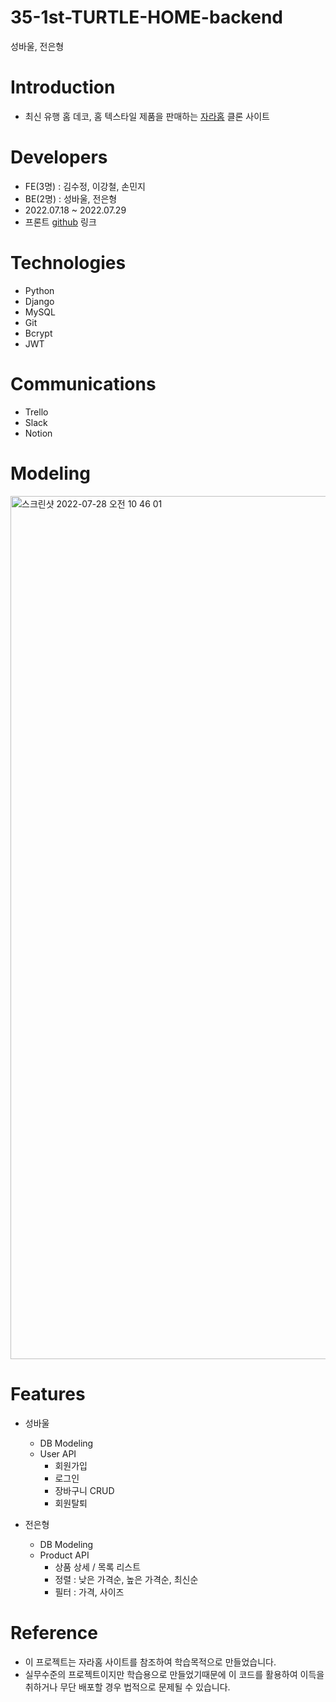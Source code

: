 # 35-1st-TURTLE-HOME-backend
성바울, 전은형

# Introduction
- 최신 유행 홈 데코, 홈 텍스타일 제품을 판매하는 [자라홈](https://www.zarahome.com/kr/) 클론 사이트

# Developers
- FE(3명) : 김수정, 이강철, 손민지
- BE(2명) : 성바울, 전은형
- 2022.07.18 ~ 2022.07.29
- 프론트 [github](https://github.com/wecode-bootcamp-korea/35-1st-TURTLE-HOME-frontend) 링크

# Technologies
- Python
- Django
- MySQL
- Git
- Bcrypt
- JWT

# Communications
- Trello
- Slack
- Notion

# Modeling
<img width="1381" alt="스크린샷 2022-07-28 오전 10 46 01" src="https://user-images.githubusercontent.com/78359232/181875825-64d7c1f4-58ce-4ed9-9e48-11e9322e484e.png">

# Features
- 성바울
  - DB Modeling
  - User API
    - 회원가입
    - 로그인
    - 장바구니 CRUD
    - 회원탈퇴
    
- 전은형
  - DB Modeling
  - Product API
    - 상품 상세 / 목록 리스트
    - 정렬 : 낮은 가격순, 높은 가격순, 최신순
    - 필터 : 가격, 사이즈
    
# Reference
- 이 프로젝트는 자라홈 사이트를 참조하여 학습목적으로 만들었습니다.
- 실무수준의 프로젝트이지만 학습용으로 만들었기때문에 이 코드를 활용하여 이득을 취하거나 무단 배포할 경우 법적으로 문제될 수 있습니다.
